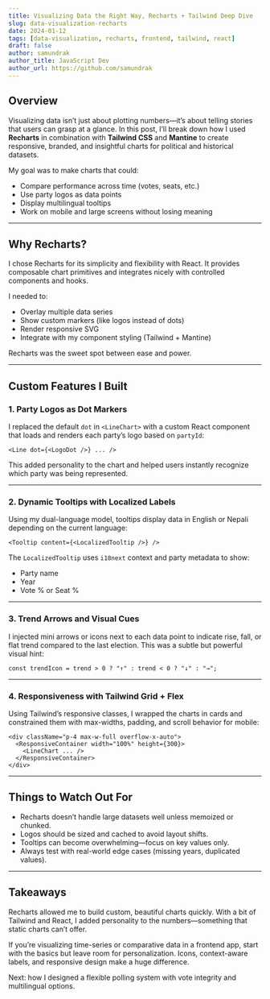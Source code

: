 ```yaml
---
title: Visualizing Data the Right Way, Recharts + Tailwind Deep Dive
slug: data-visualization-recharts
date: 2024-01-12
tags: [data-visualization, recharts, frontend, tailwind, react]
draft: false
author: samundrak
author_title: JavaScript Dev
author_url: https://github.com/samundrak
---
```


## Overview

Visualizing data isn’t just about plotting numbers—it’s about telling stories that users can grasp at a glance. In this post, I’ll break down how I used **Recharts** in combination with **Tailwind CSS** and **Mantine** to create responsive, branded, and insightful charts for political and historical datasets.

My goal was to make charts that could:

* Compare performance across time (votes, seats, etc.)
* Use party logos as data points
* Display multilingual tooltips
* Work on mobile and large screens without losing meaning

---
<!-- truncate    -->
## Why Recharts?

I chose Recharts for its simplicity and flexibility with React. It provides composable chart primitives and integrates nicely with controlled components and hooks.

I needed to:

* Overlay multiple data series
* Show custom markers (like logos instead of dots)
* Render responsive SVG
* Integrate with my component styling (Tailwind + Mantine)

Recharts was the sweet spot between ease and power.

---

## Custom Features I Built

### 1. **Party Logos as Dot Markers**

I replaced the default `dot` in `<LineChart>` with a custom React component that loads and renders each party’s logo based on `partyId`:

```tsx
<Line dot={<LogoDot />} ... />
```

This added personality to the chart and helped users instantly recognize which party was being represented.

---

### 2. **Dynamic Tooltips with Localized Labels**

Using my dual-language model, tooltips display data in English or Nepali depending on the current language:

```tsx
<Tooltip content={<LocalizedTooltip />} />
```

The `LocalizedTooltip` uses `i18next` context and party metadata to show:

* Party name
* Year
* Vote % or Seat %

---

### 3. **Trend Arrows and Visual Cues**

I injected mini arrows or icons next to each data point to indicate rise, fall, or flat trend compared to the last election. This was a subtle but powerful visual hint:

```tsx
const trendIcon = trend > 0 ? "↑" : trend < 0 ? "↓" : "→";
```

---

### 4. **Responsiveness with Tailwind Grid + Flex**

Using Tailwind’s responsive classes, I wrapped the charts in cards and constrained them with max-widths, padding, and scroll behavior for mobile:

```tsx
<div className="p-4 max-w-full overflow-x-auto">
  <ResponsiveContainer width="100%" height={300}>
    <LineChart ... />
  </ResponsiveContainer>
</div>
```

---

## Things to Watch Out For

* Recharts doesn’t handle large datasets well unless memoized or chunked.
* Logos should be sized and cached to avoid layout shifts.
* Tooltips can become overwhelming—focus on key values only.
* Always test with real-world edge cases (missing years, duplicated values).

---

## Takeaways

Recharts allowed me to build custom, beautiful charts quickly. With a bit of Tailwind and React, I added personality to the numbers—something that static charts can’t offer.

If you’re visualizing time-series or comparative data in a frontend app, start with the basics but leave room for personalization. Icons, context-aware labels, and responsive design make a huge difference.

Next: how I designed a flexible polling system with vote integrity and multilingual options.
